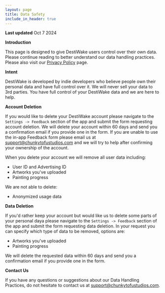 ```yaml
---
layout: page
title: Data Safety
include_in_header: true
---
```


**Last updated**
Oct 7 2024

**Introduction**

This page is designed to give DestiWake users control over their own data. Please continue reading to better understand our data handling practices. Please also visit our [Privacy Policy](https://chunkytofustudios.com/destiwake/privacy-policy/) page.

**Intent**

DestiWake is developed by indie developers who believe people own their personal data and have full control over it. We will never sell your data to 3rd parties. You have full control of your DestiWake data and we are here to help.

**Account Deletion**

If you would like to delete your DestiWake account please navigate to the `Settings -> Feedback` section of the app and submit the form requesting account deletion. We will delete your account within 60 days and send you a confirmation email if you provide one in the form. If you are unable to use the in-app Feedback form please email us at <support@chunkytofustudios.com> and we will try to help after confirming your ownership of the account.

When you delete your account we will remove all user data including:

* User ID and Advertising ID
* Artworks you've uploaded
* Painting progress

We are not able to delete:

* Anonymized usage data

**Data Deletion**

If you'd rather keep your account but would like us to delete some parts of your personal daya please navigate to the `Settings -> Feedback` section of the app and submit the form requesting data deletion. In your request you can specify which type of data to be removed, options are:

* Artworks you've uploaded
* Painting progress

We will delete the requested data within 60 days and send you a confirmation email if you provide one in the form.

**Contact Us**

If you have any questions or suggestions about our Data Handling Practices, do not hesitate to contact us at <support@chunkytofustudios.com>.
